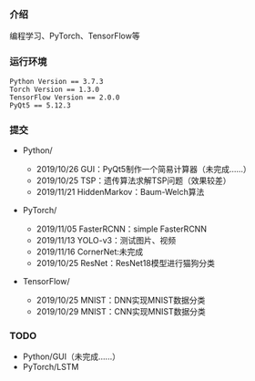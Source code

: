 ### 介绍
编程学习、PyTorch、TensorFlow等

### 运行环境

```
Python Version == 3.7.3
Torch Version == 1.3.0
TensorFlow Version == 2.0.0
PyQt5 == 5.12.3
```

### 提交

* Python/
   * 2019/10/26 GUI：PyQt5制作一个简易计算器（未完成......）
   * 2019/10/25 TSP：遗传算法求解TSP问题（效果较差）
   * 2019/11/21 HiddenMarkov：Baum-Welch算法

* PyTorch/
   * 2019/11/05 FasterRCNN：simple FasterRCNN
   * 2019/11/13 YOLO-v3：测试图片、视频
   * 2019/11/16 CornerNet:未完成
   * 2019/10/25 ResNet：ResNet18模型进行猫狗分类

* TensorFlow/
   * 2019/10/25 MNIST：DNN实现MNIST数据分类
   * 2019/10/29 MNIST：CNN实现MNIST数据分类


### TODO
* Python/GUI（未完成......）
* PyTorch/LSTM

